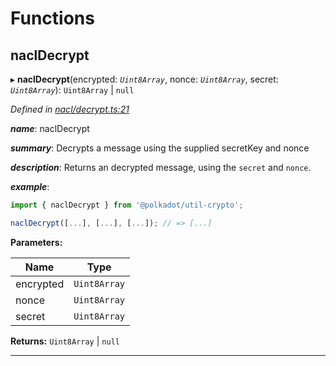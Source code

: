 

# Functions

<a id="nacldecrypt"></a>

##  naclDecrypt

▸ **naclDecrypt**(encrypted: *`Uint8Array`*, nonce: *`Uint8Array`*, secret: *`Uint8Array`*): `Uint8Array` \| `null`

*Defined in [nacl/decrypt.ts:21](https://github.com/polkadot-js/common/blob/2e757ff/packages/util-crypto/src/nacl/decrypt.ts#L21)*

*__name__*: naclDecrypt

*__summary__*: Decrypts a message using the supplied secretKey and nonce

*__description__*: Returns an decrypted message, using the `secret` and `nonce`.

*__example__*:   

```javascript
import { naclDecrypt } from '@polkadot/util-crypto';

naclDecrypt([...], [...], [...]); // => [...]
```

**Parameters:**

| Name | Type |
| ------ | ------ |
| encrypted | `Uint8Array` |
| nonce | `Uint8Array` |
| secret | `Uint8Array` |

**Returns:** `Uint8Array` \| `null`

___


